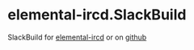 # elemental-ircd.SlackBuild
SlackBuild for [elemental-ircd](http://elemental-ircd.com/) or on
[github](https://github.com/Elemental-IRCd/elemental-ircd)

